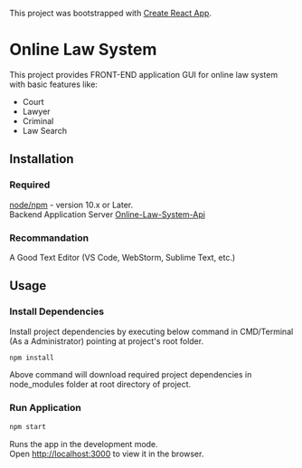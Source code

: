 This project was bootstrapped with [Create React App](https://github.com/facebook/create-react-app).

# Online Law System

This project provides FRONT-END application GUI for online law system with basic features like:
  * Court 
  * Lawyer 
  * Criminal 
  * Law Search 
  
## Installation

### Required 
[node/npm](https://nodejs.org/en/download/) - version 10.x or Later.<br />
Backend Application Server [Online-Law-System-Api](https://github.com/saumil1008/Online-Law-System-API)

### Recommandation
A Good Text Editor (VS Code, WebStorm, Sublime Text, etc.)

## Usage

### Install Dependencies 

Install project dependencies by executing below command in CMD/Terminal (As a Administrator) pointing at project's root folder.
```bash
npm install
```
Above command will download required project dependencies in node_modules folder at root directory of project.

### Run Application
```bash
npm start
```
Runs the app in the development mode.<br>
Open [http://localhost:3000](http://localhost:3000) to view it in the browser.
